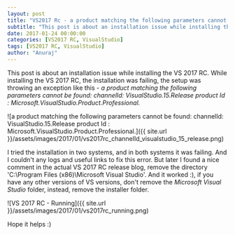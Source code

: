 ```yaml
---
layout: post
title: "VS2017 Rc - a product matching the following parameters cannot be found: channelId: VisualStudio.15.Release"
subtitle: "This post is about an installation issue while installing the VS 2017 RC. While installing the VS 2017 RC, the installation was failing, the setup was throwing an exception like this - a product matching the following parameters cannot be found: channelId: VisualStudio.15.Release product Id : Microsoft.VisualStudio.Product.Professional."
date: 2017-01-24 00:00:00
categories: [VS2017 RC, VisualStudio]
tags: [VS2017 RC, VisualStudio]
author: "Anuraj"
---
```

This post is about an installation issue while installing the VS 2017 RC. While installing the VS 2017 RC, the installation was failing, the setup was throwing an exception like this - *a product matching the following parameters cannot be found: channelId: VisualStudio.15.Release product Id : Microsoft.VisualStudio.Product.Professional.*

![a product matching the following parameters cannot be found: channelId: VisualStudio.15.Release product Id : Microsoft.VisualStudio.Product.Professional.]({{ site.url }}/assets/images/2017/01/vs2017rc_channelId_visualstudio_15_release.png)

I tried the installation in two systems, and in both systems it was failing. And I couldn't any logs and useful links to fix this error. But later I found a nice comment in the actual VS 2017 RC release blog, remove the directory 'C:\Program Files (x86)\Microsoft Visual Studio'. And it worked :), if you have any other versions of VS versions, don't remove the *Microsoft Visual Studio* folder, instead, remove the installer folder.

![VS 2017 RC - Running]({{ site.url }}/assets/images/2017/01/vs2017rc_running.png)

Hope it helps :)